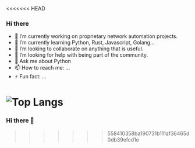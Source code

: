 <<<<<<< HEAD
### Hi there

- 🔭 I’m currently working on proprietary network automation projects.
- 🌱 I’m currently learning Python, Rust, Javascript, Golang...
- 👯 I’m looking to collaborate on anything that is useful.
- 🤔 I’m looking for help with being part of the community.
- 💬 Ask me about Python
- 📫 How to reach me: ...
- ⚡ Fun fact: ...


![Top Langs](https://github-readme-stats.vercel.app/api/top-langs/?username=thirteenpylons&layout=compact&hide=css,html)
=======
### Hi there 👋

<!--
**thirteenpylons/thirteenpylons** is a ✨ _special_ ✨ repository because its `README.md` (this file) appears on your GitHub profile.

Here are some ideas to get you started:

- 🔭 I’m currently working on ...
- 🌱 I’m currently learning ...
- 👯 I’m looking to collaborate on ...
- 🤔 I’m looking for help with ...
- 💬 Ask me about ...
- 📫 How to reach me: ...
- 😄 Pronouns: ...
- ⚡ Fun fact: ...
-->
>>>>>>> 558410358ba190731b111af36465d0db39efcd1e
